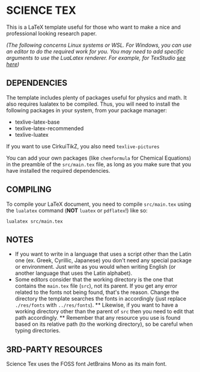 # SCIENCE TEX
This is a LaTeX template useful for those who want to make a nice and professional looking research paper.

*(The following concerns Linux systems or WSL. For Windows, you can use an editor to do the required work for you. You may need to add specific arguments to use the LuaLatex renderer. For example, for TexStudio [see here](https://tex.stackexchange.com/questions/236747/tell-texstudio-to-compile-a-particular-document-with-lualatex))*

## DEPENDENCIES
The template includes plenty of packages useful for physics and math. It also requires lualatex to be compiled.
Thus, you will need to install the following packages in your system, from your package manager:
- texlive-latex-base
- texlive-latex-recommended
- texlive-luatex

If you want to use CirkuiTikZ, you also need `texlive-pictures`

You can add your own packages (like `chemformula` for Chemical Equations) in the preamble of the `src/main.tex` file, as long as you make sure that you have installed the required dependencies.

## COMPILING
To compile your LaTeX document, you need to compile `src/main.tex` using the `lualatex` command (**NOT** `luatex` or `pdflatex`!) like so:
```
lualatex src/main.tex
```

## NOTES
* If you want to write in a language that uses a script other than the Latin one (ex. Greek, Cyrillic, Japanese) you don't need any special package or environment. Just write as you would when writing English (or another language that uses the Latin alphabet).
* Some editors consider that the working directory is the one that contains the `main.tex` file (`src`), not its parent. If you get any error related to the fonts not being found, that's the reason. Change the directory the template searches the fonts in accordingly (just replace `./res/fonts` with `../res/fonts`).
** Likewise, if you want to have a working directory other than the parent of `src` then you need to edit that path accordingly.
** Remember that any resource you use is found based on its relative path (to the working directory), so be careful when typing directories. 

## 3RD-PARTY RESOURCES
Science Tex uses the FOSS font JetBrains Mono as its main font.
